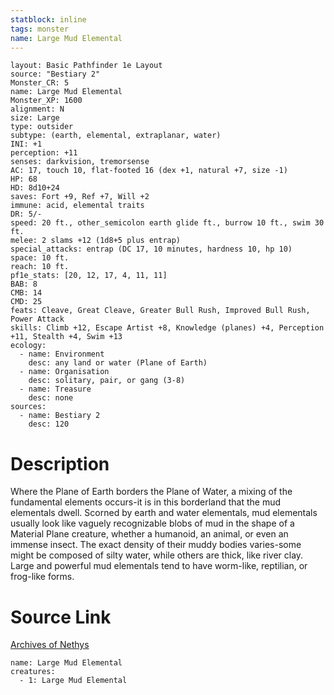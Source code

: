 ```yaml
---
statblock: inline
tags: monster
name: Large Mud Elemental
---
```

```statblock
layout: Basic Pathfinder 1e Layout
source: "Bestiary 2"
Monster_CR: 5
name: Large Mud Elemental
Monster_XP: 1600
alignment: N
size: Large
type: outsider
subtype: (earth, elemental, extraplanar, water)
INI: +1
perception: +11
senses: darkvision, tremorsense
AC: 17, touch 10, flat-footed 16 (dex +1, natural +7, size -1)
HP: 68
HD: 8d10+24
saves: Fort +9, Ref +7, Will +2
immune: acid, elemental traits
DR: 5/-
speed: 20 ft., other_semicolon earth glide ft., burrow 10 ft., swim 30 ft.
melee: 2 slams +12 (1d8+5 plus entrap)
special_attacks: entrap (DC 17, 10 minutes, hardness 10, hp 10)
space: 10 ft.
reach: 10 ft.
pf1e_stats: [20, 12, 17, 4, 11, 11]
BAB: 8
CMB: 14
CMD: 25
feats: Cleave, Great Cleave, Greater Bull Rush, Improved Bull Rush, Power Attack
skills: Climb +12, Escape Artist +8, Knowledge (planes) +4, Perception +11, Stealth +4, Swim +13
ecology:
  - name: Environment
    desc: any land or water (Plane of Earth)
  - name: Organisation
    desc: solitary, pair, or gang (3-8)
  - name: Treasure
    desc: none
sources:
  - name: Bestiary 2
    desc: 120
```
# Description
Where the Plane of Earth borders the Plane of Water, a mixing of the fundamental elements occurs-it is in this borderland that the mud elementals dwell. Scorned by earth and water elementals, mud elementals usually look like vaguely recognizable blobs of mud in the shape of a Material Plane creature, whether a humanoid, an animal, or even an immense insect. The exact density of their muddy bodies varies-some might be composed of silty water, while others are thick, like river clay. Large and powerful mud elementals tend to have worm-like, reptilian, or frog-like forms.
# Source Link
[Archives of Nethys](https://aonprd.com/MonsterDisplay.aspx?ItemName=Large%20Mud%20Elemental)
```encounter-table
name: Large Mud Elemental
creatures:
  - 1: Large Mud Elemental
```
